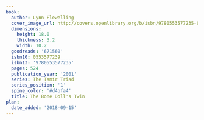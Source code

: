 ```yaml
---
book:
  author: Lynn Flewelling
  cover_image_url: http://covers.openlibrary.org/b/isbn/9780553577235-L.jpg
  dimensions:
    height: 18.0
    thickness: 3.2
    width: 10.2
  goodreads: '671560'
  isbn10: 0553577239
  isbn13: '9780553577235'
  pages: 524
  publication_year: '2001'
  series: The Tamír Triad
  series_position: '1'
  spine_color: '#d4bfa4'
  title: The Bone Doll's Twin
plan:
  date_added: '2018-09-15'
---
```

